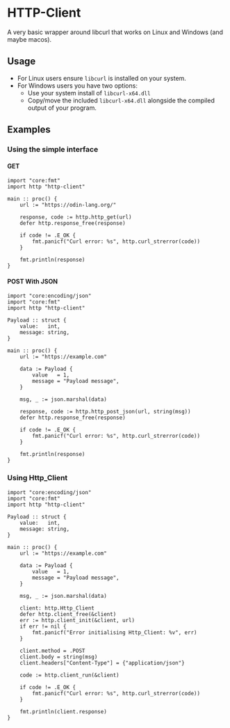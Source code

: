 # HTTP-Client

A very basic wrapper around libcurl that works on Linux and Windows (and maybe macos).

## Usage

- For Linux users ensure `libcurl` is installed on your system.
- For Windows users you have two options:
  - Use your system install of `libcurl-x64.dll`
  - Copy/move the included `libcurl-x64.dll` alongside the compiled output of your program.

## Examples

### Using the simple interface

#### GET

```Odin
import "core:fmt"
import http "http-client"

main :: proc() {
	url := "https://odin-lang.org/"

	response, code := http.http_get(url)
	defer http.response_free(response)

	if code != .E_OK {
		fmt.panicf("Curl error: %s", http.curl_strerror(code))
	}

	fmt.println(response)
}
```

#### POST With JSON

```Odin
import "core:encoding/json"
import "core:fmt"
import http "http-client"

Payload :: struct {
	value:   int,
	message: string,
}

main :: proc() {
	url := "https://example.com"

	data := Payload {
		value   = 1,
		message = "Payload message",
	}

	msg, _ := json.marshal(data)

	response, code := http.http_post_json(url, string(msg))
	defer http.response_free(response)

	if code != .E_OK {
		fmt.panicf("Curl error: %s", http.curl_strerror(code))
	}

	fmt.println(response)
}
```

### Using Http_Client

```Odin
import "core:encoding/json"
import "core:fmt"
import http "http-client"

Payload :: struct {
	value:   int,
	message: string,
}

main :: proc() {
	url := "https://example.com"

	data := Payload {
		value   = 1,
		message = "Payload message",
	}

	msg, _ := json.marshal(data)

	client: http.Http_Client
	defer http.client_free(&client)
	err := http.client_init(&client, url)
	if err != nil {
		fmt.panicf("Error initialising Http_Client: %v", err)
	}

	client.method = .POST
	client.body = string(msg)
	client.headers["Content-Type"] = {"application/json"}

	code := http.client_run(&client)

	if code != .E_OK {
		fmt.panicf("Curl error: %s", http.curl_strerror(code))
	}

	fmt.println(client.response)
}
```
